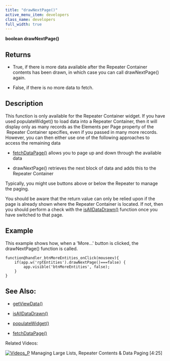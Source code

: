 ```yaml
---
title: "drawNextPage()"
active_menu_item: developers
class_name: developers
full_width: true
---
```



**boolean drawNextPage()**

## Returns

 - True, if there is more data available after the Repeater Container contents has been drawn, in which case you can call drawNextPage() again.

 - False, if there is no more data to fetch.

## Description

This function is only available for the Repeater Container widget. If you have used populateWidget() to load data into a Repeater Container, then it will display only as many records as the Elements per Page property of the  Repeater Container specifies, even if you passed in many more records. However, you can then either use one of the following approaches to access the remaining data

 - [fetchDataPage()](../../data-view-functions/fetchdatapage) allows you to page up and down through the available data

 - drawNextPage() retrieves the next block of data and adds this to the Repeater Container

Typically, you might use buttons above or below the Repeater to manage the paging.

You should be aware that the return value can only be relied upon if the page is already shown where the Repeater Container is located. If not, then you should perform a check with the [isAllDataDrawn()](isalldatadrawn.htm) function once you have switched to that page.

## Example

This example shows how, when a 'More...' button is clicked, the drawNextPage() function is called.

    function@handler_btnMoreEntities_onClick(mouseev){
        if(app.w('rptEntities').drawNextPage()===false) {
            app.visible('btnMoreEntities', false);
        } 
    }
     
   

## See Also:

 - [getViewData()](../../data-view-functions/getviewdata)

 - [isAllDataDrawn()](isalldatadrawn.htm)

 - [populateWidget()](../../widget-data-state-manipulation/populatewidget/)

 - [fetchDataPage()](../../data-view-functions/fetchdatapage)

Related Videos:

[![Videos\_P](/img/docs/videos_p.png)](http://www.youtube.com/v/Bq6PinoEIA8?autoplay=1&hd=1&fs=1&showsearch=0&rel=0&) Managing Large Lists, Repeater Contents & Data Paging [4:25]
